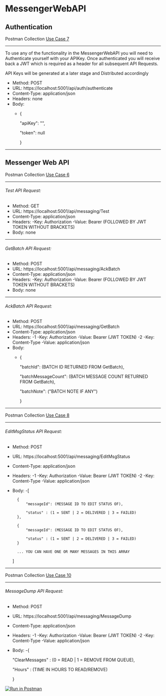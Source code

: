# MessengerWebAPI


## Authentication
Postman Collection
[Use Case 7](/RXMessengerAPI.docx)
________________________________________________

To use any of the functionality in the MessengerWebAPI you will need to Authenticate yourself with your APIKey. Once authenticated you will receive back a JWT which is required as a header for all subsequent API Requests.

API Keys will be generated at a later stage and Distributed accordingly

- Method: POST
- URL: https://localhost:5001/api/auth/authenticate
- Content-Type: application/json
- Headers: none
- Body:
  - {
  
      "apiKey": "",
      
      "token": null
      
    }

________________________________________________

## Messenger Web API
Postman Collection
[Use Case 6 ](/RXMessengerAPI.docx)
________________________________________________

###### Test API Request:

- Method: GET
- URL: https://localhost:5001/api/messaging/Test
- Content-Type: application/json
- Headers: 
  -Key: Authorization
  -Value: Bearer (FOLLOWED BY JWT TOKEN WITHOUT BRACKETS)
- Body: none

________________________________________________

###### GetBatch API Request:

- Method: POST
- URL: https://localhost:5001/api/messaging/AckBatch
- Content-Type: application/json
- Headers: 
  -Key: Authorization
  -Value: Bearer (FOLLOWED BY JWT TOKEN WITHOUT BRACKETS)
- Body: none

________________________________________________

###### AckBatch API Request:

- Method: POST
- URL: https://localhost:5001/api/messaging/GetBatch
- Content-Type: application/json
- Headers: 
  -1
   -Key: Authorization
   -Value: Bearer (JWT TOKEN)
  -2
   -Key: Content-Type
   -Value: application/json
- Body: 
  - {
  
      "batchId": (BATCH ID RETURNED FROM GetBatch),
      
      "batchMessageCount": (BATCH MESSAGE COUNT RETURNED FROM GetBatch),
      
      "batchNote": ("BATCH NOTE IF ANY")
      
    }

________________________________________________

Postman Collection
[Use Case 8 ](/RXMessengerAPI.docx)
________________________________________________

###### EditMsgStatus API Request:

- Method: POST
- URL: https://localhost:5001/api/messaging/EditMsgStatus
- Content-Type: application/json
- Headers: 
  -1
   -Key: Authorization
   -Value: Bearer (JWT TOKEN)
  -2
   -Key: Content-Type
   -Value: application/json
- Body: 
  -[
  
        {
            "messageId": (MESSAGE ID TO EDIT STATUS OF),
            
            "status" : (1 = SENT | 2 = DELIVERED | 3 = FAILED)
        },
        
        {
            "messageId": (MESSAGE ID TO EDIT STATUS OF),
            
            "status" : (1 = SENT | 2 = DELIVERED | 3 = FAILED)
        }
        
        ... YOU CAN HAVE ONE OR MANY MESSAGES IN THIS ARRAY
       
    ]

________________________________________________

Postman Collection
[Use Case 10 ](/RXMessengerAPI.docx)
________________________________________________

###### MessageDump API Request:

- Method: POST
- URL: https://localhost:5001/api/messaging/MessageDump
- Content-Type: application/json
- Headers: 
  -1
   -Key: Authorization
   -Value: Bearer (JWT TOKEN)
  -2
   -Key: Content-Type
   -Value: application/json
- Body: 
  -{
	
    "ClearMessages" : (0 = READ | 1 = REMOVE FROM QUEUE),
	
    "Hours" : (TIME IN HOURS TO READ/REMOVE)
    
   }


[![Run in Postman](https://run.pstmn.io/button.svg)](https://app.getpostman.com/run-collection/e2eddd8c625f17286b24)
